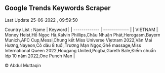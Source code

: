 

## Google Trends Keywords Scraper 
 
Last Update 25-06-2022 , 09:59:50

Country List :
 Name  | Keyword |
| ------------- | ------------- |
| VIETNAM | Money Heist,Hồ Ngọc Hà,Kalvin Phillips,Châu Nhuận Phát,Herogasm,Bayern Munich,AFC Cup,Messi,Chung kết Miss Universe Vietnam 2022,Văn Mai Hương,Nayeon,Cô dâu 8 tuổi,Trương Mạn Ngọc,Ghế massage,Miss International Queen 2022,Hougang United,Pogba,Gareth Bale,Điểm chuẩn lớp 10 năm 2022,One Punch Man |



© Abdul Muttaqin 
